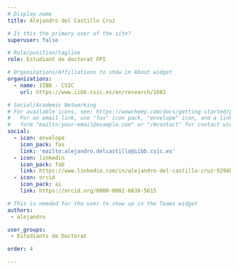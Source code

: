 ```yaml
---
# Display name
title: Alejandro del Castillo Cruz

# Is this the primary user of the site?
superuser: false

# Role/position/tagline
role: Estudiant de doctorat FPI

# Organizations/Affiliations to show in About widget
organizations:
  - name: IIBB - CSIC
    url: https://www.iibb.csic.es/en/research/1681

# Social/Academic Networking
# For available icons, see: https://wowchemy.com/docs/getting-started/page-builder/#icons
#   For an email link, use "fas" icon pack, "envelope" icon, and a link in the
#   form "mailto:your-email@example.com" or "/#contact" for contact widget.
social:
  - icon: envelope
    icon_pack: fas
    link: 'mailto:alejandro.delcastillo@iibb.csic.es'
  - icon: linkedin
    icon_pack: fab
    link: https://www.linkedin.com/in/alejandro-del-castillo-cruz-9296b325b/
  - icon: orcid
    icon_pack: ai
    link: https://orcid.org/0000-0002-6638-5615

# This is needed for the user to show up in the Teams widget
authors:
 - alejandro

user_groups:
 - Estudiants de Doctorat

order: 4

---
```

